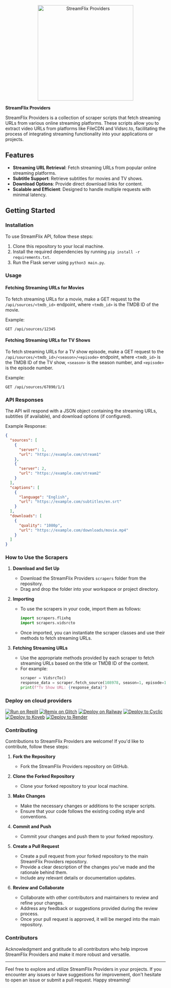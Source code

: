 <p align="center">
  <img src="/assets/logo.webp" alt="StreamFlix Providers" width="300"/>
</p>



**StreamFlix Providers**

StreamFlix Providers is a collection of scraper scripts that fetch streaming URLs from various online streaming platforms. These scripts allow you to extract video URLs from platforms like FileCDN and Vidsrc.to, facilitating the process of integrating streaming functionality into your applications or projects.


## Features

- **Streaming URL Retrieval**: Fetch streaming URLs from popular online streaming platforms.
- **Subtitle Support**: Retrieve subtitles for movies and TV shows.
- **Download Options**: Provide direct download links for content.
- **Scalable and Efficient**: Designed to handle multiple requests with minimal latency.

## Getting Started

### Installation

To use StreamFlix API, follow these steps:

1. Clone this repository to your local machine.
2. Install the required dependencies by running `pip install -r requirements.txt`.
3. Run the Flask server using `python3 main.py`.

### Usage

#### Fetching Streaming URLs for Movies

To fetch streaming URLs for a movie, make a GET request to the `/api/sources/<tmdb_id>` endpoint, where `<tmdb_id>` is the TMDB ID of the movie.

Example:

```http
GET /api/sources/12345
```

#### Fetching Streaming URLs for TV Shows

To fetch streaming URLs for a TV show episode, make a GET request to the `/api/sources/<tmdb_id>/<season>/<episode>` endpoint, where `<tmdb_id>` is the TMDB ID of the TV show, `<season>` is the season number, and `<episode>` is the episode number.

Example:

```http
GET /api/sources/67890/1/1
```

### API Responses

The API will respond with a JSON object containing the streaming URLs, subtitles (if available), and download options (if configured).

Example Response:

```json
{
  "sources": [
    {
      "server": 1,
      "url": "https://example.com/stream1"
    },
    {
      "server": 2,
      "url": "https://example.com/stream2"
    }
  ],
  "captions": [
    {
      "language": "English",
      "url": "https://example.com/subtitles/en.srt"
    }
  ],
  "downloads": [
    {
      "quality": "1080p",
      "url": "https://example.com/downloads/movie.mp4"
    }
  ]
}
```


### How to Use the Scrapers

1. **Download and Set Up**
   - Download the StreamFlix Providers `scrapers` folder from the repository.
   - Drag and drop the folder into your workspace or project directory.

2. **Importing**
   - To use the scrapers in your code, import them as follows:
     ```python
     import scrapers.flixhq
     import scrapers.vidsrcto
     ```
   - Once imported, you can instantiate the scraper classes and use their methods to fetch streaming URLs.

3. **Fetching Streaming URLs**
   - Use the appropriate methods provided by each scraper to fetch streaming URLs based on the title or TMDB ID of the content.
   - For example:
     ```python
     scraper = VidsrcTo()
     response_data = scraper.fetch_source(108978, season=1, episode=1) 
     print(f"Tv Show URL: {response_data}")

     ```
### Deploy on cloud providers
[![Run on Replit](https://binbashbanana.github.io/deploy-buttons/buttons/remade/replit.svg)](https://replit.com/github/streamflix-one/providers)
[![Remix on Glitch](https://binbashbanana.github.io/deploy-buttons/buttons/remade/glitch.svg)](https://glitch.com/edit/#!/import/github/streamflix-one/providers)
[![Deploy on Railway](https://binbashbanana.github.io/deploy-buttons/buttons/remade/railway.svg)](https://railway.app/new/template?template=https://github.com/streamflix-one/providers)
[![Deploy to Cyclic](https://binbashbanana.github.io/deploy-buttons/buttons/remade/cyclic.svg)](https://app.cyclic.sh/api/app/deploy/streamflix-one/providers)
[![Deploy to Koyeb](https://binbashbanana.github.io/deploy-buttons/buttons/remade/koyeb.svg)](https://app.koyeb.com/deploy?type=git&repository=github.com/streamflix-one/providers&branch=main&name=Streamflix)
[![Deploy to Render](https://binbashbanana.github.io/deploy-buttons/buttons/remade/render.svg)](https://render.com/deploy?repo=https://github.com/d3vAdrian/4th-service)
### Contributing

Contributions to StreamFlix Providers are welcome! If you'd like to contribute, follow these steps:

1. **Fork the Repository**
   - Fork the StreamFlix Providers repository on GitHub.

2. **Clone the Forked Repository**
   - Clone your forked repository to your local machine.

3. **Make Changes**
   - Make the necessary changes or additions to the scraper scripts.
   - Ensure that your code follows the existing coding style and conventions.

4. **Commit and Push**
   - Commit your changes and push them to your forked repository.

5. **Create a Pull Request**
   - Create a pull request from your forked repository to the main StreamFlix Providers repository.
   - Provide a clear description of the changes you've made and the rationale behind them.
   - Include any relevant details or documentation updates.

6. **Review and Collaborate**
   - Collaborate with other contributors and maintainers to review and refine your changes.
   - Address any feedback or suggestions provided during the review process.
   - Once your pull request is approved, it will be merged into the main repository.

### Contributors

Acknowledgment and gratitude to all contributors who help improve StreamFlix Providers and make it more robust and versatile.

---

Feel free to explore and utilize StreamFlix Providers in your projects. If you encounter any issues or have suggestions for improvement, don't hesitate to open an issue or submit a pull request. Happy streaming!
